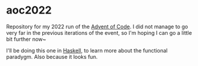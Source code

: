 # aoc2022

Repository for my 2022 run of the [Advent of Code](https://www.adventofcode.com). I did not manage to go very far in the previous iterations of the event, so I'm hoping I can go a little bit further now~

I'll be doing this one in [Haskell](https://www.haskell.org), to learn more about the functional paradygm. Also because it looks fun.
